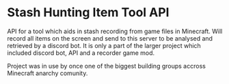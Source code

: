 # Stash Hunting Item Tool API 

API for a tool which aids in stash recording from game files in Minecraft. Will record all items on the screen and send to this server to be analysed and retrieved by a discord bot. It is only a part of the larger project which included discord bot, API and a recorder game mod.

Project was in use by once one of the biggest building groups accross Minecraft anarchy comunity.
